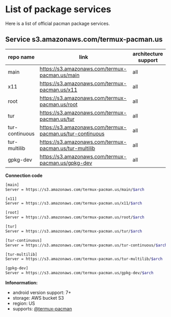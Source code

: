 # List of package services
Here is a list of official pacman package services.

<!--## Service [service.termux-pacman.dev](https://service.termux-pacman.dev/)-->
## Service s3.amazonaws.com/termux-pacman.us

<!--
repo name | link | architecture support
--- | --- | ---
main | https://service.termux-pacman.dev/main | all
x11 | https://service.termux-pacman.dev/x11 | all
root | https://service.termux-pacman.dev/root | all
tur | https://service.termux-pacman.dev/tur | all
tur-continuous | https://service.termux-pacman.dev/tur-continuous | all
tur-multilib | https://service.termux-pacman.dev/tur-multilib | all
-->

repo name | link | architecture support
--- | --- | ---
main | https://s3.amazonaws.com/termux-pacman.us/main | all
x11 | https://s3.amazonaws.com/termux-pacman.us/x11 | all
root | https://s3.amazonaws.com/termux-pacman.us/root | all
tur | https://s3.amazonaws.com/termux-pacman.us/tur | all
tur-continuous | https://s3.amazonaws.com/termux-pacman.us/tur-continuous | all
tur-multilib | https://s3.amazonaws.com/termux-pacman.us/tur-multilib | all
gpkg-dev | https://s3.amazonaws.com/termux-pacman.us/gpkg-dev | all

**Connection code**
```bash
[main]
Server = https://s3.amazonaws.com/termux-pacman.us/main/$arch

[x11]
Server = https://s3.amazonaws.com/termux-pacman.us/x11/$arch

[root]
Server = https://s3.amazonaws.com/termux-pacman.us/root/$arch

[tur]
Server = https://s3.amazonaws.com/termux-pacman.us/tur/$arch

[tur-continuous]
Server = https://s3.amazonaws.com/termux-pacman.us/tur-continuous/$arch

[tur-multilib]
Server = https://s3.amazonaws.com/termux-pacman.us/tur-multilib/$arch

[gpkg-dev]
Server = https://s3.amazonaws.com/termux-pacman.us/gpkg-dev/$arch
```

**Infonormation:**
- android version support: 7+
- storage: AWS bucket S3
- region: US
- supports: [@termux-pacman](https://github.com/termux-pacman)
